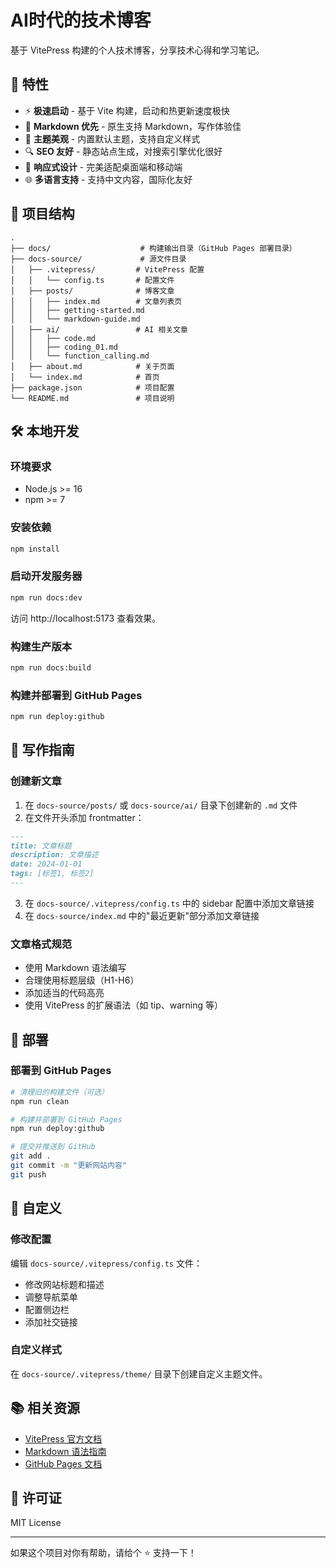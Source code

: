 # AI时代的技术博客

基于 VitePress 构建的个人技术博客，分享技术心得和学习笔记。

## 🚀 特性

- ⚡️ **极速启动** - 基于 Vite 构建，启动和热更新速度极快
- 📝 **Markdown 优先** - 原生支持 Markdown，写作体验佳
- 🎨 **主题美观** - 内置默认主题，支持自定义样式
- 🔍 **SEO 友好** - 静态站点生成，对搜索引擎优化很好
- 📱 **响应式设计** - 完美适配桌面端和移动端
- 🌐 **多语言支持** - 支持中文内容，国际化友好

## 📁 项目结构

```
.
├── docs/                    # 构建输出目录（GitHub Pages 部署目录）
├── docs-source/             # 源文件目录
│   ├── .vitepress/         # VitePress 配置
│   │   └── config.ts       # 配置文件
│   ├── posts/              # 博客文章
│   │   ├── index.md        # 文章列表页
│   │   ├── getting-started.md
│   │   └── markdown-guide.md
│   ├── ai/                 # AI 相关文章
│   │   ├── code.md
│   │   ├── coding_01.md
│   │   └── function_calling.md
│   ├── about.md            # 关于页面
│   └── index.md            # 首页
├── package.json            # 项目配置
└── README.md               # 项目说明
```

## 🛠️ 本地开发

### 环境要求

- Node.js >= 16
- npm >= 7

### 安装依赖

```bash
npm install
```

### 启动开发服务器

```bash
npm run docs:dev
```

访问 http://localhost:5173 查看效果。

### 构建生产版本

```bash
npm run docs:build
```

### 构建并部署到 GitHub Pages

```bash
npm run deploy:github
```

## 📝 写作指南

### 创建新文章

1. 在 `docs-source/posts/` 或 `docs-source/ai/` 目录下创建新的 `.md` 文件
2. 在文件开头添加 frontmatter：

```markdown
---
title: 文章标题
description: 文章描述
date: 2024-01-01
tags: [标签1, 标签2]
---
```

3. 在 `docs-source/.vitepress/config.ts` 中的 sidebar 配置中添加文章链接
4. 在 `docs-source/index.md` 中的"最近更新"部分添加文章链接

### 文章格式规范

- 使用 Markdown 语法编写
- 合理使用标题层级（H1-H6）
- 添加适当的代码高亮
- 使用 VitePress 的扩展语法（如 tip、warning 等）

## 🚀 部署

### 部署到 GitHub Pages

```bash
# 清理旧的构建文件（可选）
npm run clean

# 构建并部署到 GitHub Pages
npm run deploy:github

# 提交并推送到 GitHub
git add .
git commit -m "更新网站内容"
git push
```

## 🎨 自定义

### 修改配置

编辑 `docs-source/.vitepress/config.ts` 文件：

- 修改网站标题和描述
- 调整导航菜单
- 配置侧边栏
- 添加社交链接

### 自定义样式

在 `docs-source/.vitepress/theme/` 目录下创建自定义主题文件。

## 📚 相关资源

- [VitePress 官方文档](https://vitepress.dev/)
- [Markdown 语法指南](https://markdown.com.cn/)
- [GitHub Pages 文档](https://pages.github.com/)

## 📄 许可证

MIT License

---

如果这个项目对你有帮助，请给个 ⭐️ 支持一下！
